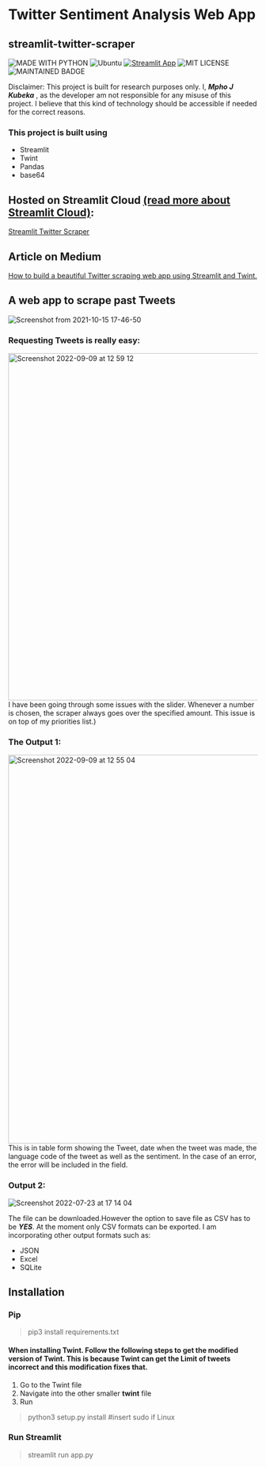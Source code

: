 # Twitter Sentiment Analysis Web App
## streamlit-twitter-scraper

![MADE WITH PYTHON](http://ForTheBadge.com/images/badges/made-with-python.svg)  ![Ubuntu](https://img.shields.io/badge/Ubuntu-E95420?style=for-the-badge&logo=ubuntu&logoColor=white)  [![Streamlit App](https://static.streamlit.io/badges/streamlit_badge_black_white.svg)](https://share.streamlit.io/yourGitHubName/yourRepo/yourApp/)
   ![MIT LICENSE](https://badgen.net//badge/license/MIT/green)   ![MAINTAINED BADGE](https://img.shields.io/badge/Maintained%3F-yes-green.svg)   

 Disclaimer:
  This project is built for research purposes only. I, ***Mpho J Kubeka*** , as the developer am not responsible for any misuse of this project. I believe that this kind of   technology should be accessible if needed for the correct reasons.
  
 ### This project is built using 
 * Streamlit
 * Twint
 * Pandas
 * base64

## Hosted on Streamlit Cloud [(read more about Streamlit Cloud)](https://streamlit.io/cloud):
[Streamlit Twitter Scraper](https://dataprojectswithmj-streamlit-twitter-scraper-app-y4efs3.streamlitapp.com/)

## Article on Medium
[How to build a beautiful Twitter scraping web app using Streamlit and Twint.](https://medium.com/@dataprojectswithMJ/how-to-build-a-beautiful-twitter-scraping-web-app-using-streamlit-and-twint-44a725d3be07)
 
  
## A web app to scrape past Tweets
![Screenshot from 2021-10-15 17-46-50](https://user-images.githubusercontent.com/92593501/137516457-e67e1897-b592-4b1d-9402-3e863fa2cd16.png)


### Requesting Tweets is really easy:
<img width="700" alt="Screenshot 2022-09-09 at 12 59 12" src="https://user-images.githubusercontent.com/92593501/189335562-4694dd35-6351-457f-890c-f10f21ce00eb.png">
I have been going through some issues with the slider. Whenever a number is chosen, the scraper always goes over the specified amount. This issue is on top of my priorities list.)

### The Output 1:
<img width="784" alt="Screenshot 2022-09-09 at 12 55 04" src="https://user-images.githubusercontent.com/92593501/189335237-f6c1c47c-c162-4fd9-8dbc-5750b7cc1c16.png">
This is in table form showing the Tweet, date when the tweet was made, the language code of the tweet as well as the sentiment. In the case of an error, the error will be included in the field.

### Output 2:
![Screenshot 2022-07-23 at 17 14 04](https://user-images.githubusercontent.com/92593501/180611114-7010540e-aa48-4781-9678-bed32247acad.png)


The file can be downloaded.However the option to save file as CSV has to be ***YES***.
At the moment only CSV formats can be exported. I am incorporating other output formats such as:

* JSON
* Excel
* SQLite

## Installation

### Pip
> pip3 install requirements.txt

#### When installing Twint. Follow the following steps to get the modified version of Twint. This is because Twint can get the Limit of tweets incorrect and this modification fixes that.
 1. Go to the Twint file
 2. Navigate into the other smaller **twint** file
 3. Run
   > python3 setup.py install #insert sudo if Linux

### Run Streamlit
> streamlit run app.py

